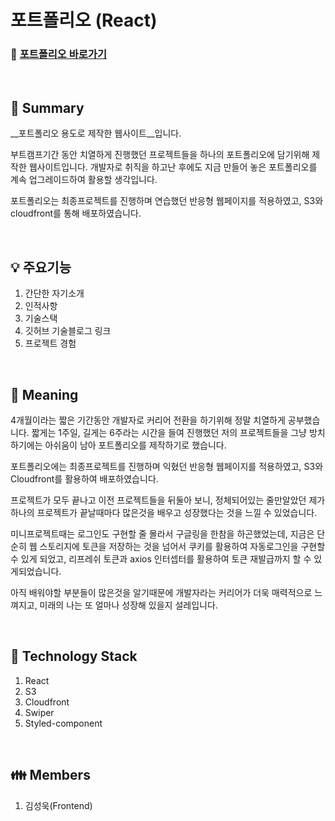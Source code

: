 # 포트폴리오 (React)
### :link: [포트폴리오 바로가기](https://www.ksu-portfolio.com/ "포트폴리오")

<br/>

## :pushpin: Summary
__포트폴리오 용도로 제작한 웹사이트__입니다.

부트캠프기간 동안 치열하게 진행했던 프로젝트들을 하나의 포트폴리오에 담기위해 제작한 웹사이트입니다. 개발자로 취직을 하고난 후에도 지금 만들어 놓은 포트폴리오를 계속 업그레이드하여 활용할 생각입니다. 

포트폴리오는 최종프로젝트를 진행하며 연습했던 반응형 웹페이지를 적용하였고, S3와 cloudfront를 통해 배포하였습니다.

<br/>

## :bulb: 주요기능
1. 간단한 자기소개
2. 인적사항
3. 기술스택
4. 깃허브 기술블로그 링크
5. 프로젝트 경험
<br/>

## :mag_right: Meaning
4개월이라는 짧은 기간동안 개발자로 커리어 전환을 하기위해 정말 치열하게 공부했습니다. 짧게는 1주일, 길게는 6주라는 시간을 들여 진행했던 저의 프로젝트들을 그냥 방치하기에는 아쉬움이 남아 포트폴리오를 제작하기로 했습니다. 

포트폴리오에는 최종프로젝트를 진행하며 익혔던 반응형 웹페이지를 적용하였고, S3와 Cloudfront를 활용하여 배포하였습니다.  

프로젝트가 모두 끝나고 이전 프로젝트들을 뒤둘아 보니, 정체되어있는 줄만알았던 제가 하나의 프로젝트가 끝날때마다 많은것을 배우고 성장했다는 것을 느낄 수 있었습니다.

미니프로젝트때는 로그인도 구현할 줄 몰라서 구글링을 한참을 하곤했었는데, 지금은 단순히 웹 스토리지에 토큰을 저장하는 것을 넘어서 쿠키를 활용하여 자동로그인을 구현할 수 있게 되었고, 리프레쉬 토큰과 axios 인터셉터를 활용하여 토큰 재발급까지 할 수 있게되었습니다.

아직 배워야할 부분들이 많은것을 알기때문에 개발자라는 커리어가 더욱 매력적으로 느껴지고, 미래의 나는 또 얼마나 성장해 있을지 설레입니다.

<br/>

## :hammer: Technology Stack
1. React
2. S3
3. Cloudfront
4. Swiper
5. Styled-component

<br/>

## :family: Members
1. 김성욱(Frontend)  
